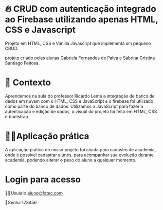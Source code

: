 # 🔥 CRUD com autenticação integrado ao Firebase utilizando apenas HTML, CSS e Javascript
Projeto em HTML, CSS e Vanilla Javascript que implementa um pequeno CRUD.

projeto criado pelas alunas Gabriela Fernandes de Paiva e Sabrina Cristina Santiago Feitosa.

# 🧠 Contexto
Aprendemos na aula do professor Ricardo Leme a integração de banco de dados em nuvem com o HTML, CSS e JavaScript e o firebase foi utilizado como parte do banco de dados. Utilizamos o JavaScript para fazer a autenticação e edição de dados, o visual do projeto foi feito em HTML, CSS e bootstrap.

# 👩‍💻Aplicação prática
A aplicação prática do nosso projeto foi criada para cadastro de academia, onde é possivel cadastrar alunos, para acompanhar sua evolução durante academia, podendo alterar o peso do aluno a qualquer momento.

# Login para acesso
👨‍💻Usuário aluno@fatec.com

🔐Senha 123456
